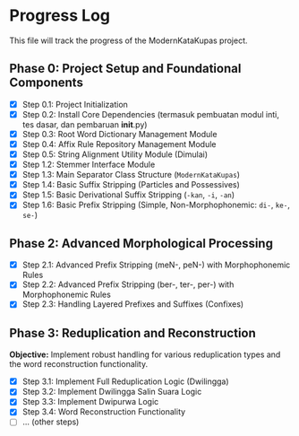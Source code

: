 # Progress Log

This file will track the progress of the ModernKataKupas project.

## Phase 0: Project Setup and Foundational Components

- [x] Step 0.1: Project Initialization
- [x] Step 0.2: Install Core Dependencies (termasuk pembuatan modul inti, tes dasar, dan pembaruan __init__.py)
- [x] Step 0.3: Root Word Dictionary Management Module
- [x] Step 0.4: Affix Rule Repository Management Module
- [x] Step 0.5: String Alignment Utility Module (Dimulai)
- [x] Step 1.2: Stemmer Interface Module
- [x] Step 1.3: Main Separator Class Structure (`ModernKataKupas`)
- [x] Step 1.4: Basic Suffix Stripping (Particles and Possessives)
- [x] Step 1.5: Basic Derivational Suffix Stripping (`-kan`, `-i`, `-an`)
- [x] Step 1.6: Basic Prefix Stripping (Simple, Non-Morphophonemic: `di-`, `ke-`, `se-`)

## Phase 2: Advanced Morphological Processing

- [x] Step 2.1: Advanced Prefix Stripping (meN-, peN-) with Morphophonemic Rules
- [x] Step 2.2: Advanced Prefix Stripping (ber-, ter-, per-) with Morphophonemic Rules
- [x] Step 2.3: Handling Layered Prefixes and Suffixes (Confixes)

## Phase 3: Reduplication and Reconstruction

**Objective:** Implement robust handling for various reduplication types and the word reconstruction functionality.

- [x] Step 3.1: Implement Full Reduplication Logic (Dwilingga)
- [x] Step 3.2: Implement Dwilingga Salin Suara Logic
- [x] Step 3.3: Implement Dwipurwa Logic
- [x] Step 3.4: Word Reconstruction Functionality
- [ ] ... (other steps)